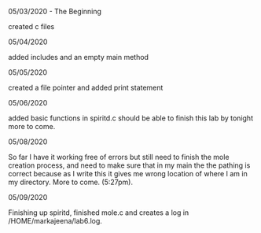 05/03/2020 - The Beginning

created c files

05/04/2020

added includes and an empty main method

05/05/2020

created a file pointer and added print statement

05/06/2020

added basic functions in spiritd.c should be able to finish this lab by tonight more to come.

05/08/2020

So far I have it working free of errors but still need to finish the mole creation process, and need to make sure that in my main the 
the pathing is correct because as I write this it gives me wrong location of where I am in my directory. More to come. (5:27pm).

05/09/2020

Finishing up spiritd, finished mole.c and creates a log in /HOME/markajeena/lab6.log. 
